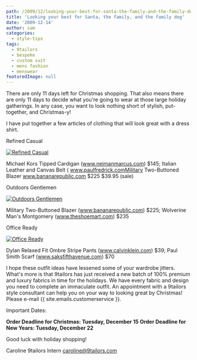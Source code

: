 ```yaml
---
path: /2009/12/looking-your-best-for-santa-the-family-and-the-family-dog/
title: 'Looking your best for Santa, the family, and the family dog'
date: '2009-12-14'
author: sam
categories:
  - style-tips
tags:
  - 9tailors
  - bespoke
  - custom suit
  - mens fashion
  - menswear
featuredImage: null
---
```

There are only 11 days left for Christmas shopping. That also means there are only 11 days to decide what you're going to wear at those large holiday gatherings. In any case, you want to look nothing short of stylish, put-together, and Christmas-y!

I have put together a few articles of clothing that will look great with a dress shirt.

Refined Casual

 [](http://www.polyvore.com/refined_casual/set?.embedder=660366&.mid=embed&id=14306742) 

[![Refined Casual](http://www.polyvore.com/cgi/img-set/BQcDAAAAAwoDanBnAAAABC5vdXQKFkJGeWE0S0RwM2hHWWtpOFl3NzA3R0EAAAACaWQKAWUAAAAEc2l6ZQ.jpg "Refined Casual")](http://www.polyvore.com/refined_casual/set?.embedder=660366&.mid=embed&id=14306742)

Michael Kors Tipped Cardigan (www.neimanmarcus.com) $145; Italian Leather and Canvas Belt ( www.paulfredrick.comMilitary Two-Buttoned Blazer www.bananarepublic.com $225
$39.95 (sale)

Outdoors Gentlemen

[![Outdoors Gentlemen](http://www.polyvore.com/cgi/img-set/BQcDAAAAAwoDanBnAAAABC5vdXQKFjVGR3hJS0hwM2hHWGtjWVl3NzA3R0EAAAACaWQKAWUAAAAEc2l6ZQ.jpg "Outdoors Gentlemen")](http://www.polyvore.com/outdoors_gentlemen/set?.embedder=660366&.mid=embed&id=14306775)

Military Two-Buttoned Blazer (www.bananarepublic.com) $225; Wolverine Man's Montgomery (www.theshoemart.com) $235

Office Ready

[![Office Ready](http://www.polyvore.com/cgi/img-set/BQcDAAAAAwoDanBnAAAABC5vdXQKFm5qWGdBYVBwM2hHbVRqQnlQYVNlb3cAAAACaWQKAWUAAAAEc2l6ZQ.jpg "Office Ready")](http://www.polyvore.com/office_ready/set?.embedder=660366&.mid=embed&id=14306824)

Dylan Relaxed Fit Ombre Stripe Pants (www.calvinklein.com) $39; Paul Smith Scarf (www.saksfifthavenue.com) $70

I hope these outfit ideas have lessened some of your wardrobe jitters. What's more is that 9tailors has just received a new batch of 100% premium and luxury fabrics in time for the holidays. We have every fabric and design you need to complete an immaculate outfit. An appointment with a 9tailors style consultant can help you on your way to looking great by Christmas! Please e-mail {{ site.emails.customerservice }}.

Important Dates:

**Order Deadline for Christmas: Tuesday, December 15** **Order Deadline for New Years: Tuesday, December 22**

Good luck with holiday shopping!

Caroline 9tailors Intern
[caroline@9tailors.com](mailto:caroline@9tailors.com)